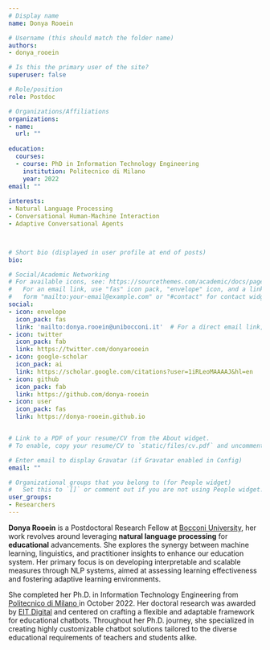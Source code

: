 ```yaml
---
# Display name
name: Donya Rooein

# Username (this should match the folder name)
authors:
- donya_rooein

# Is this the primary user of the site?
superuser: false

# Role/position
role: Postdoc

# Organizations/Affiliations
organizations:
- name:
  url: ""
  
education:
  courses:
  - course: PhD in Information Technology Engineering
    institution: Politecnico di Milano 
    year: 2022
email: ""
    
interests:
- Natural Language Processing
- Conversational Human-Machine Interaction
- Adaptive Conversational Agents



# Short bio (displayed in user profile at end of posts)
bio:

# Social/Academic Networking
# For available icons, see: https://sourcethemes.com/academic/docs/page-builder/#icons
#   For an email link, use "fas" icon pack, "envelope" icon, and a link in the
#   form "mailto:your-email@example.com" or "#contact" for contact widget.
social:
- icon: envelope
  icon_pack: fas
  link: 'mailto:donya.rooein@unibocconi.it'  # For a direct email link, use "mailto:debora.nozza@unibocconi.it".
- icon: twitter
  icon_pack: fab
  link: https://twitter.com/donyarooein
- icon: google-scholar
  icon_pack: ai
  link: https://scholar.google.com/citations?user=1iRLeoMAAAAJ&hl=en
- icon: github
  icon_pack: fab
  link: https://github.com/donya-rooein
- icon: user
  icon_pack: fas
  link: https://donya-rooein.github.io


# Link to a PDF of your resume/CV from the About widget.
# To enable, copy your resume/CV to `static/files/cv.pdf` and uncomment the lines below.

# Enter email to display Gravatar (if Gravatar enabled in Config)
email: ""

# Organizational groups that you belong to (for People widget)
#   Set this to `[]` or comment out if you are not using People widget.
user_groups:
- Researchers
---
```


**Donya Rooein** is a Postdoctoral Research Fellow at [Bocconi University](https:\\www.bocconi.it/), her work revolves around leveraging **natural language processing** for **educational** advancements. She explores the synergy between machine learning, linguistics, and practitioner insights to enhance our education system. Her primary focus is on developing interpretable and scalable measures through NLP systems, aimed at assessing learning effectiveness and fostering adaptive learning environments.

She completed her Ph.D. in Information Technology Engineering from [Politecnico di Milano ](https://www.polimi.it/) in October 2022. Her doctoral research was awarded by [EIT Digital](https://www.eitdigital.eu/) and centered on crafting a flexible and adaptable framework for educational chatbots. Throughout her Ph.D. journey, she specialized in creating highly customizable chatbot solutions tailored to the diverse educational requirements of teachers and students alike.
